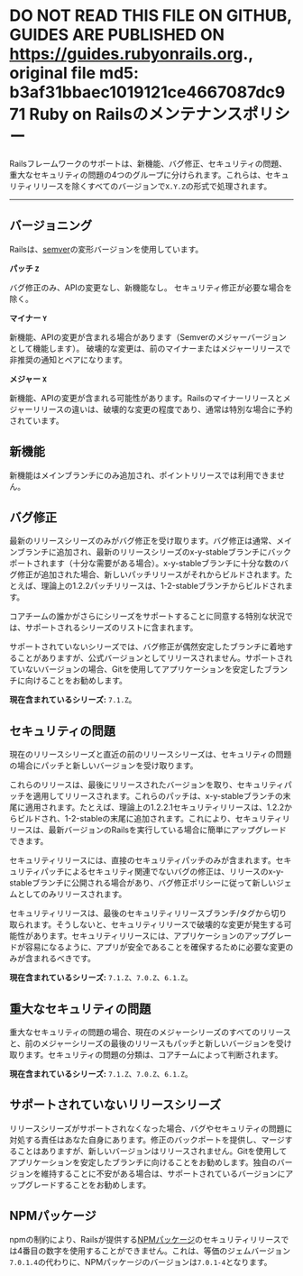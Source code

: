 **DO NOT READ THIS FILE ON GITHUB, GUIDES ARE PUBLISHED ON https://guides.rubyonrails.org.**, original file md5: b3af31bbaec1019121ce4667087dc971
Ruby on Railsのメンテナンスポリシー
====================================

Railsフレームワークのサポートは、新機能、バグ修正、セキュリティの問題、重大なセキュリティの問題の4つのグループに分けられます。これらは、セキュリティリリースを除くすべてのバージョンで`X.Y.Z`の形式で処理されます。

--------------------------------------------------------------------------------

バージョニング
------------

Railsは、[semver](https://semver.org/)の変形バージョンを使用しています。

**パッチ `Z`**

バグ修正のみ、APIの変更なし、新機能なし。
セキュリティ修正が必要な場合を除く。

**マイナー `Y`**

新機能、APIの変更が含まれる場合があります（Semverのメジャーバージョンとして機能します）。
破壊的な変更は、前のマイナーまたはメジャーリリースで非推奨の通知とペアになります。

**メジャー `X`**

新機能、APIの変更が含まれる可能性があります。Railsのマイナーリリースとメジャーリリースの違いは、破壊的な変更の程度であり、通常は特別な場合に予約されています。

新機能
------------

新機能はメインブランチにのみ追加され、ポイントリリースでは利用できません。

バグ修正
---------

最新のリリースシリーズのみがバグ修正を受け取ります。バグ修正は通常、メインブランチに追加され、最新のリリースシリーズのx-y-stableブランチにバックポートされます（十分な需要がある場合）。x-y-stableブランチに十分な数のバグ修正が追加された場合、新しいパッチリリースがそれからビルドされます。たとえば、理論上の1.2.2パッチリリースは、1-2-stableブランチからビルドされます。

コアチームの誰かがさらにシリーズをサポートすることに同意する特別な状況では、サポートされるシリーズのリストに含まれます。

サポートされていないシリーズでは、バグ修正が偶然安定したブランチに着地することがありますが、公式バージョンとしてリリースされません。サポートされていないバージョンの場合、Gitを使用してアプリケーションを安定したブランチに向けることをお勧めします。

**現在含まれているシリーズ:** `7.1.Z`。

セキュリティの問題
---------------

現在のリリースシリーズと直近の前のリリースシリーズは、セキュリティの問題の場合にパッチと新しいバージョンを受け取ります。

これらのリリースは、最後にリリースされたバージョンを取り、セキュリティパッチを適用してリリースされます。これらのパッチは、x-y-stableブランチの末尾に適用されます。たとえば、理論上の1.2.2.1セキュリティリリースは、1.2.2からビルドされ、1-2-stableの末尾に追加されます。これにより、セキュリティリリースは、最新バージョンのRailsを実行している場合に簡単にアップグレードできます。

セキュリティリリースには、直接のセキュリティパッチのみが含まれます。セキュリティパッチによるセキュリティ関連でないバグの修正は、リリースのx-y-stableブランチに公開される場合があり、バグ修正ポリシーに従って新しいジェムとしてのみリリースされます。

セキュリティリリースは、最後のセキュリティリリースブランチ/タグから切り取られます。そうしないと、セキュリティリリースで破壊的な変更が発生する可能性があります。セキュリティリリースには、アプリケーションのアップグレードが容易になるように、アプリが安全であることを確保するために必要な変更のみが含まれるべきです。

**現在含まれているシリーズ:** `7.1.Z`、`7.0.Z`、`6.1.Z`。

重大なセキュリティの問題
----------------------

重大なセキュリティの問題の場合、現在のメジャーシリーズのすべてのリリースと、前のメジャーシリーズの最後のリリースもパッチと新しいバージョンを受け取ります。セキュリティの問題の分類は、コアチームによって判断されます。

**現在含まれているシリーズ:** `7.1.Z`、`7.0.Z`、`6.1.Z`。

サポートされていないリリースシリーズ
--------------------------

リリースシリーズがサポートされなくなった場合、バグやセキュリティの問題に対処する責任はあなた自身にあります。修正のバックポートを提供し、マージすることはありますが、新しいバージョンはリリースされません。Gitを使用してアプリケーションを安定したブランチに向けることをお勧めします。独自のバージョンを維持することに不安がある場合は、サポートされているバージョンにアップグレードすることをお勧めします。

NPMパッケージ
------------

npmの制約により、Railsが提供する[NPMパッケージ][]のセキュリティリリースでは4番目の数字を使用することができません。これは、等価のジェムバージョン`7.0.1.4`の代わりに、NPMパッケージのバージョンは`7.0.1-4`となります。

[NPMパッケージ]: https://www.npmjs.com/org/rails
